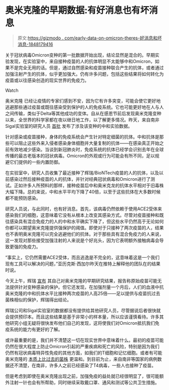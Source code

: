 # 奥米克隆的早期数据:有好消息也有坏消息

> 原文:[https://gizmodo . com/early-data-on-omicron-theres-好消息和坏消息-1848179416](https://gizmodo.com/early-data-on-omicron-theres-good-news-and-bad-news-1848179416)

关于冠状病毒Omicron变种的第一批数据开始出现，结论显然是混合的。早期实验发现，在实验室中，来自接种疫苗的人的抗体明显不太能够中和Omicron，如果不是完全无用的话。但是，通过自然感染和疫苗接种联合产生的抗体，或者通过加强注射产生的抗体，似乎更加强大。仍有许多问题，包括这些结果将如何转化为疫苗或以往感染创造的现实世界的免疫力。

Watch

奥米克隆 已经让疫情的专家们感到不安，因为它有许多突变，可能会使它更好地逃避那些通过疫苗或既往感染受到保护的人的免疫系统。它也可能更好地在人与人之间传输，类似于Delta等其他成功的变体。自从在感恩节前后发现奥米克隆变种以来，全世界的科学家都在夜以继日地工作，以了解更多情况。昨天，来自南非Sigal实验室的研究人员 [首批](https://twitter.com/sigallab/status/1468325159501287434) 发布了涉及该变种的中和实验数据。

针对感染或疫苗接种，身体的免疫系统会产生针对特定细菌的抗体。中和抗体是那些可以阻止这些外来入侵者感染身体细胞并大量复制的抗体——在感染真正开始之前有效地减少感染。当谈到新冠肺炎时，免疫系统的抗体已经学会识别去年在全球传播的最古老版本的冠状病毒。Omicron的外观或行为可能会有所不同，足以规避它们提供的一些内置防御。

在实验室中，研究人员收集了最近接种了辉瑞/BioNTech疫苗的人的抗体，以及以前感染过然后接种疫苗的人的抗体，并针对经典冠状病毒和Omicron进行了测试。正如许多人所预料的那样，接种疫苗后中和奥米克龙的抗体水平相对于旧毒株大幅下降。总的来说，中和水平平均下降了40倍，以至于这些抗体在大多数时候都不能预防感染。

研究人员说，与此同时，也有好消息。首先，该病毒仍然依赖于使用ACE2受体来感染我们的细胞，这意味着它没有从根本上改变其感染方式。尽管对疫苗接种和既往感染具有混合免疫力的人的中和水平确实下降了，但这些水平仍然高于无论如何你都可以期望奥米克隆提供强保护的阈值。即使对于只接种了两次疫苗的人，结果也不表明奥米克隆可以完全逃避他们的抗体。对于那些具有混合免疫力的人来说，这一发现对那些接受加强注射的人来说是个好兆头，因为它表明额外接触病毒会导致更强的免疫力。

“事实上，它仍然需要ACE2受体，而且逃逸是不完全的，这意味着这是一个我们现有工具可以解决的问题，”亚历克斯·西加尔昨天在推特上解释他的团队在的结果时说。

今天上午，辉瑞 [宣布](https://apnews.com/article/coronavirus-pandemic-science-business-health-coronavirus-vaccine-46a0cedcefcc938ba84ea2868bf69db1) 其自己对奥米克隆的早期研究结果，报告称原始疫苗可能无法提供针对变种感染的保护。但它还发现，在加强剂量一个月后，人们的血液中抗奥米克隆的中和抗体水平比接种两次疫苗的人高25倍——足以提供与疫苗抗过去菌株相似的保护，辉瑞得出结论。

辉瑞公司和Sigal实验室的数据都没有提供给其他研究人员，尽管据说后者很快就会提供预印本。而且这些结果是基于非常小的样本量，所以应该谨慎看待。许多其他研究小组无疑将很快发布他们自己的发现，这将使我们对Omicron抵抗我们免疫系统的能力有更好的了解。

或许最重要的是，我们并不清楚这一切在现实世界中意味着什么。最初的疫苗可能仍然在很大程度上防止Omicron引起的严重疾病和死亡的风险，特别是因为我们仍然有冠状病毒特异性免疫的其他方面，如我们的T细胞和记忆细胞。或者有可能奥米克隆的 [本质上比过去的菌株](https://www.washingtonpost.com/nation/2021/12/07/covid-omicron-variant-live-updates/) 更温和。到目前为止，来自南非等国家的病例数据还不清楚，在南非，许多人之前已经感染了T4病毒，一些人也接种了疫苗。

但是考虑到即使在奥米克隆出现之前，加强免疫的益处就已经很明显了，很可能额外注射一针也会有所帮助，同时继续采取戴口罩、通风和测试等公共卫生措施。